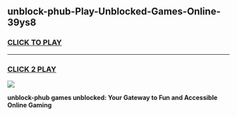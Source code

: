 
## unblock-phub-Play-Unblocked-Games-Online-39ys8
<h3>
<a href="https://premium76.site?title=unblock-phub&ref=25A">CLICK TO PLAY</a></h3>
<hr>

<h3>
<a href="https://premium76.site?title=unblock-phub&ref=25A">CLICK 2 PLAY</a>
  
</h3>

<a href="https://premium76.site?title=unblock-phub&ref=25A"><img src="https://clearcache.store/games.png"></a>


**unblock-phub games unblocked: Your Gateway to Fun and Accessible Online Gaming**
